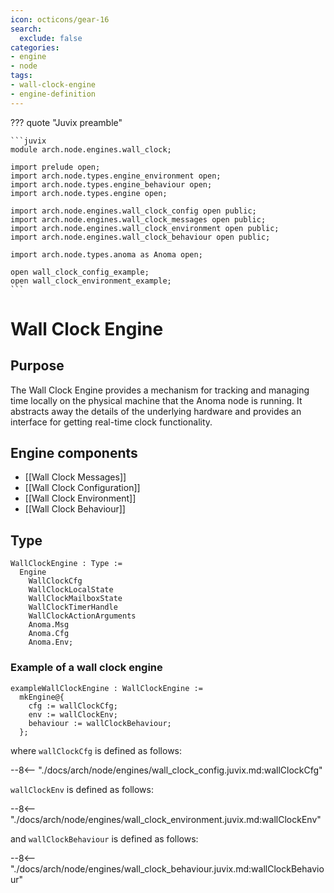 ```yaml
---
icon: octicons/gear-16
search:
  exclude: false
categories:
- engine
- node
tags:
- wall-clock-engine
- engine-definition
---
```


??? quote "Juvix preamble"

    ```juvix
    module arch.node.engines.wall_clock;

    import prelude open;
    import arch.node.types.engine_environment open;
    import arch.node.types.engine_behaviour open;
    import arch.node.types.engine open;

    import arch.node.engines.wall_clock_config open public;
    import arch.node.engines.wall_clock_messages open public;
    import arch.node.engines.wall_clock_environment open public;
    import arch.node.engines.wall_clock_behaviour open public;

    import arch.node.types.anoma as Anoma open;

    open wall_clock_config_example;
    open wall_clock_environment_example;
    ```

# Wall Clock Engine

## Purpose

The Wall Clock Engine provides a mechanism for tracking and managing time locally on the physical machine that the Anoma node is running.
It abstracts away the details of the underlying hardware and provides an interface for getting real-time clock functionality.

## Engine components

- [[Wall Clock Messages]]
- [[Wall Clock Configuration]]
- [[Wall Clock Environment]]
- [[Wall Clock Behaviour]]

## Type

<!-- --8<-- [start:WallClockEngine] -->
```juvix
WallClockEngine : Type :=
  Engine
    WallClockCfg
    WallClockLocalState
    WallClockMailboxState
    WallClockTimerHandle
    WallClockActionArguments
    Anoma.Msg
    Anoma.Cfg
    Anoma.Env;
```
<!-- --8<-- [end:WallClockEngine] -->

### Example of a wall clock engine

<!-- --8<-- [start:exampleWallClockEngine] -->
```juvix
exampleWallClockEngine : WallClockEngine :=
  mkEngine@{
    cfg := wallClockCfg;
    env := wallClockEnv;
    behaviour := wallClockBehaviour;
  };
```
<!-- --8<-- [end:exampleWallClockEngine] -->

where `wallClockCfg` is defined as follows:

--8<-- "./docs/arch/node/engines/wall_clock_config.juvix.md:wallClockCfg"

`wallClockEnv` is defined as follows:

--8<-- "./docs/arch/node/engines/wall_clock_environment.juvix.md:wallClockEnv"

and `wallClockBehaviour` is defined as follows:

--8<-- "./docs/arch/node/engines/wall_clock_behaviour.juvix.md:wallClockBehaviour"
